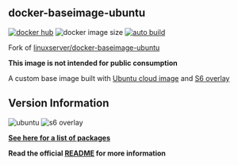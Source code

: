 ## docker-baseimage-ubuntu

[![docker hub](https://img.shields.io/badge/docker_hub-link-blue?style=for-the-badge&logo=docker)](https://hub.docker.com/r/vcxpz/baseimage-ubuntu) ![docker image size](https://img.shields.io/docker/image-size/vcxpz/baseimage-ubuntu?style=for-the-badge&logo=docker) [![auto build](https://img.shields.io/badge/docker_builds-automated-blue?style=for-the-badge&logo=docker?color=d1aa67)](https://github.com/hydazz/docker-baseimage-ubuntu/actions?query=workflow%3A"Auto+Builder+CI")

Fork of [linuxserver/docker-baseimage-ubuntu](https://github.com/linuxserver/docker-baseimage-ubuntu/)

**This image is not intended for public consumption**

A custom base image built with [Ubuntu cloud image][appurl] and [S6 overlay][s6overlay]

## Version Information

![ubuntu](https://img.shields.io/badge/ubuntu-groovy-E95420?style=for-the-badge&logo=ubuntu) ![s6 overlay](https://img.shields.io/badge/s6_overlay-v2.1.0.2-blue?style=for-the-badge)

**[See here for a list of packages](https://github.com/hydazz/docker-baseimage-ubuntu/blob/main/package_versions.txt)**

**Read the official [README](https://github.com/linuxserver/docker-baseimage-ubuntu/) for more information**

[appurl]: https://cloud-images.ubuntu.com
[s6overlay]: https://github.com/just-containers/s6-overlay
